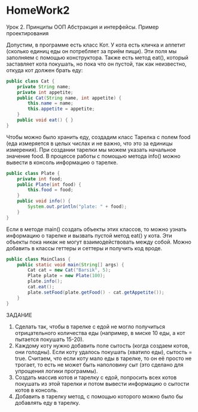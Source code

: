 # HomeWork2
Урок 2. Принципы ООП Абстракция и интерфейсы. Пример проектирования


Допустим, в программе есть класс Кот. У кота есть кличка и аппетит (сколько единиц еды он потребляет за приём
пищи). Эти поля мы заполняем с помощью конструктора. Также есть метод eat(), который заставляет
кота покушать, но пока что он пустой, так как неизвестно, откуда кот должен брать еду:

``` java
public class Cat {
    private String name;
    private int appetite;
    public Cat(String name, int appetite) {
        this.name = name;
        this.appetite = appetite;
    }
    public void eat() { }
}
```

Чтобы можно было хранить еду, создадим класс Тарелка с полем food (еда измеряется в целых
числах и не важно, что это за единицы измерения). При создании тарелки мы можем указать
начальное значение food. В процессе работы с помощью метода info() можно вывести в консоль
информацию о тарелке.

```java
public class Plate {
    private int food;
    public Plate(int food) {
        this.food = food;
    }
    public void info() {
        System.out.println("plate: " + food);
    }
}
```

Если в методе main() создать объекты этих классов, то можно узнать информацию о тарелке и
вызвать пустой метод eat() у кота. Эти объекты пока никак не могут взаимодействовать между собой.
Можно добавить в классы геттеры и сеттеры и получить код вроде.

```java
public class MainClass {
    public static void main(String[] args) {
        Cat cat = new Cat("Barsik", 5);
        Plate plate = new Plate(100);
        plate.info();
        cat.eat();
        plate.setFood(plate.getFood() - cat.getAppetite());
    }
}
```

ЗАДАНИЕ

1. Сделать так, чтобы в тарелке с едой не могло получиться отрицательного количества еды (например, в миске 10 еды, а кот пытается покушать 15-20).
2. Каждому коту нужно добавить поле сытость (когда создаем котов, они голодны). Если коту удалось покушать (хватило еды), сытость = true.
   Считаем, что если коту мало еды в тарелке, то он её просто не трогает, то есть не может быть наполовину сыт (это сделано для упрощения логики программы).
4. Создать массив котов и тарелку с едой, попросить всех котов покушать из этой тарелки и потом вывести информацию о сытости котов в консоль.
5. Добавить в тарелку метод, с помощью которого можно было бы добавлять еду в тарелку.
